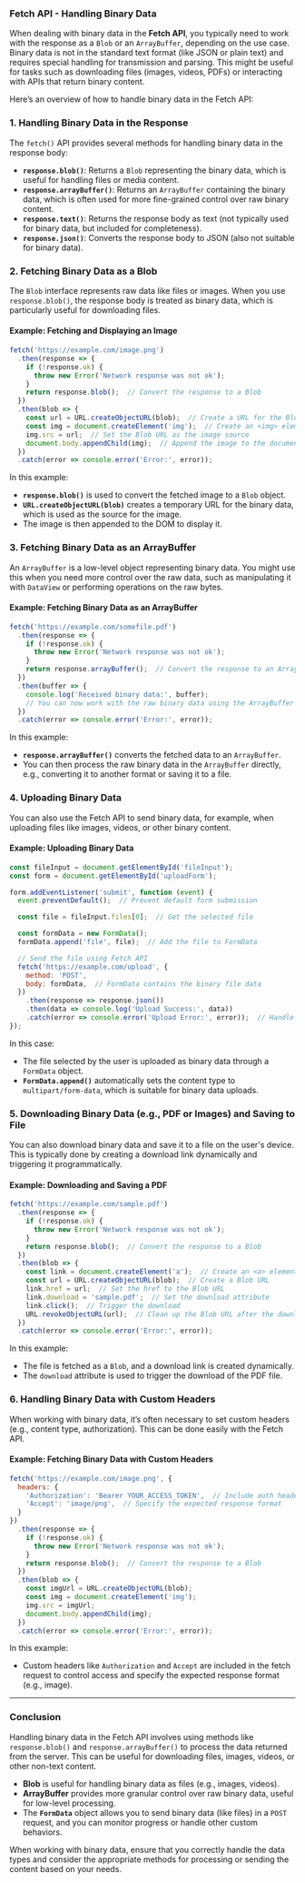### **Fetch API - Handling Binary Data**

When dealing with binary data in the **Fetch API**, you typically need to work with the response as a `Blob` or an `ArrayBuffer`, depending on the use case. Binary data is not in the standard text format (like JSON or plain text) and requires special handling for transmission and parsing. This might be useful for tasks such as downloading files (images, videos, PDFs) or interacting with APIs that return binary content.

Here’s an overview of how to handle binary data in the Fetch API:

### **1. Handling Binary Data in the Response**

The `fetch()` API provides several methods for handling binary data in the response body:

- **`response.blob()`**: Returns a `Blob` representing the binary data, which is useful for handling files or media content.
- **`response.arrayBuffer()`**: Returns an `ArrayBuffer` containing the binary data, which is often used for more fine-grained control over raw binary content.
- **`response.text()`**: Returns the response body as text (not typically used for binary data, but included for completeness).
- **`response.json()`**: Converts the response body to JSON (also not suitable for binary data).

### **2. Fetching Binary Data as a Blob**

The `Blob` interface represents raw data like files or images. When you use `response.blob()`, the response body is treated as binary data, which is particularly useful for downloading files.

#### **Example: Fetching and Displaying an Image**

```javascript
fetch('https://example.com/image.png')
  .then(response => {
    if (!response.ok) {
      throw new Error('Network response was not ok');
    }
    return response.blob();  // Convert the response to a Blob
  })
  .then(blob => {
    const url = URL.createObjectURL(blob);  // Create a URL for the Blob
    const img = document.createElement('img');  // Create an <img> element
    img.src = url;  // Set the Blob URL as the image source
    document.body.appendChild(img);  // Append the image to the document
  })
  .catch(error => console.error('Error:', error));
```

In this example:
- **`response.blob()`** is used to convert the fetched image to a `Blob` object.
- **`URL.createObjectURL(blob)`** creates a temporary URL for the binary data, which is used as the source for the image.
- The image is then appended to the DOM to display it.

### **3. Fetching Binary Data as an ArrayBuffer**

An `ArrayBuffer` is a low-level object representing binary data. You might use this when you need more control over the raw data, such as manipulating it with `DataView` or performing operations on the raw bytes.

#### **Example: Fetching Binary Data as an ArrayBuffer**

```javascript
fetch('https://example.com/somefile.pdf')
  .then(response => {
    if (!response.ok) {
      throw new Error('Network response was not ok');
    }
    return response.arrayBuffer();  // Convert the response to an ArrayBuffer
  })
  .then(buffer => {
    console.log('Received binary data:', buffer);
    // You can now work with the raw binary data using the ArrayBuffer
  })
  .catch(error => console.error('Error:', error));
```

In this example:
- **`response.arrayBuffer()`** converts the fetched data to an `ArrayBuffer`.
- You can then process the raw binary data in the `ArrayBuffer` directly, e.g., converting it to another format or saving it to a file.

### **4. Uploading Binary Data**

You can also use the Fetch API to send binary data, for example, when uploading files like images, videos, or other binary content.

#### **Example: Uploading Binary Data**

```javascript
const fileInput = document.getElementById('fileInput');
const form = document.getElementById('uploadForm');

form.addEventListener('submit', function (event) {
  event.preventDefault();  // Prevent default form submission

  const file = fileInput.files[0];  // Get the selected file

  const formData = new FormData();
  formData.append('file', file);  // Add the file to FormData

  // Send the file using Fetch API
  fetch('https://example.com/upload', {
    method: 'POST',
    body: formData,  // FormData contains the binary file data
  })
    .then(response => response.json())
    .then(data => console.log('Upload Success:', data))
    .catch(error => console.error('Upload Error:', error));  // Handle errors
});
```

In this case:
- The file selected by the user is uploaded as binary data through a `FormData` object.
- **`FormData.append()`** automatically sets the content type to `multipart/form-data`, which is suitable for binary data uploads.

### **5. Downloading Binary Data (e.g., PDF or Images) and Saving to File**

You can also download binary data and save it to a file on the user's device. This is typically done by creating a download link dynamically and triggering it programmatically.

#### **Example: Downloading and Saving a PDF**

```javascript
fetch('https://example.com/sample.pdf')
  .then(response => {
    if (!response.ok) {
      throw new Error('Network response was not ok');
    }
    return response.blob();  // Convert the response to a Blob
  })
  .then(blob => {
    const link = document.createElement('a');  // Create an <a> element
    const url = URL.createObjectURL(blob);  // Create a Blob URL
    link.href = url;  // Set the href to the Blob URL
    link.download = 'sample.pdf';  // Set the download attribute
    link.click();  // Trigger the download
    URL.revokeObjectURL(url);  // Clean up the Blob URL after the download
  })
  .catch(error => console.error('Error:', error));
```

In this example:
- The file is fetched as a `Blob`, and a download link is created dynamically.
- The `download` attribute is used to trigger the download of the PDF file.

### **6. Handling Binary Data with Custom Headers**

When working with binary data, it’s often necessary to set custom headers (e.g., content type, authorization). This can be done easily with the Fetch API.

#### **Example: Fetching Binary Data with Custom Headers**

```javascript
fetch('https://example.com/image.png', {
  headers: {
    'Authorization': 'Bearer YOUR_ACCESS_TOKEN',  // Include auth headers if needed
    'Accept': 'image/png',  // Specify the expected response format
  }
})
  .then(response => {
    if (!response.ok) {
      throw new Error('Network response was not ok');
    }
    return response.blob();  // Convert the response to a Blob
  })
  .then(blob => {
    const imgUrl = URL.createObjectURL(blob);
    const img = document.createElement('img');
    img.src = imgUrl;
    document.body.appendChild(img);
  })
  .catch(error => console.error('Error:', error));
```

In this example:
- Custom headers like `Authorization` and `Accept` are included in the fetch request to control access and specify the expected response format (e.g., image).

---

### **Conclusion**

Handling binary data in the Fetch API involves using methods like `response.blob()` and `response.arrayBuffer()` to process the data returned from the server. This can be useful for downloading files, images, videos, or other non-text content.

- **Blob** is useful for handling binary data as files (e.g., images, videos).
- **ArrayBuffer** provides more granular control over raw binary data, useful for low-level processing.
- The **`FormData`** object allows you to send binary data (like files) in a `POST` request, and you can monitor progress or handle other custom behaviors.

When working with binary data, ensure that you correctly handle the data types and consider the appropriate methods for processing or sending the content based on your needs.
